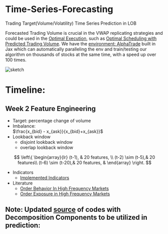 # Time-Series-Forecasting
Trading Target(Volume/Volatility) Time Series Prediction in LOB

Forecasted Trading Volume is crucial in the VWAP replicating strategies and could be used in the [Optimal Execution](https://github.com/KangOxford/AlphaTrade), such as [Optimal Scheduling with Predicted Trading Volume](https://alphatrade.readthedocs.io/en/latest/future_research.html#future-research-topics). We have the [environment: AlphaTrade](https://github.com/KangOxford/AlphaTrade) built in Jax which can automatically paralleling the env and train/testing our algorithm on thousands of stocks at the same time, with a speed up over 100 times.


![sketch](https://user-images.githubusercontent.com/37290277/221001866-667fb755-3dae-4319-9539-99c2197e0e2b.png)


# Timeline:

## Week 2 Feature Engineering
* Target: percentage change of volume
* Imbalance:<br>
  $\frac{x_{bid} - x_{ask}}{x_{bid}+x_{ask}}$
* Lookback window
  * disjoint lookback window
  * overlap lookback window
  
$$
\left\{
             \begin{array}{lr}
             (t-1), & 20 features,   \\
             (t-2) \sim (t-5),&  20 features\\
             (t-6) \sim (t-20),&  20 features, &  
             \end{array}
\right.
$$
  
* Indicators
  * [Implemented Indicators](https://github.com/KangOxford/Volume-Forecasting/blob/new/indicator.md)
* Literature
  * [Order Behavior In High Frequency Markets](https://www.google.com/url?sa=t&rct=j&q=&esrc=s&source=web&cd=&cad=rja&uact=8&ved=2ahUKEwjWh56jmLP7AhXKSsAKHVbGDC8QFnoECA4QAQ&url=https%3A%2F%2Fegrove.olemiss.edu%2Fcgi%2Fviewcontent.cgi%3Farticle%3D1561%26context%3Detd&usg=AOvVaw3f5_VReBN79AwGYPqyOd5C)
  * [Order Exposure in High Frequency Markets](https://www.google.com/url?sa=t&rct=j&q=&esrc=s&source=web&cd=&cad=rja&uact=8&ved=2ahUKEwjWh56jmLP7AhXKSsAKHVbGDC8QFnoECAkQAw&url=http%3A%2F%2Ffaculty.haas.berkeley.edu%2Fhender%2FHidden_AT_HFT.pdf&usg=AOvVaw1SUvGS2w2GWj83ibC4MRSA)
  

## Note: Updated [source](https://github.com/KangOxford/IntradayVoume) of codes with Decomposition Components to be utilized in prediction:



